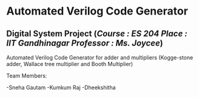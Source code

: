 # Automated Verilog Code Generator
## Digital System Project (*Course : ES 204 Place : IIT Gandhinagar Professor : Ms. Joycee*)

Automated Verilog Code Generator for adder and multipliers (Kogge-stone adder, Wallace tree multiplier and Booth Multiplier)

Team Members:

-Sneha Gautam
-Kumkum Raj
-Dheekshitha
